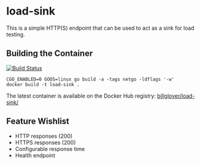 # load-sink
 This is a simple HTTP(S) endpoint that can be used to act as a sink for load testing.

## Building the Container

[![Build Status](https://travis-ci.org/billglover/load-sink.svg?branch=master)](https://travis-ci.org/billglover/load-sink)

```
CGO_ENABLED=0 GOOS=linux go build -a -tags netgo -ldflags '-w'
docker build -t load-sink .
```

The latest container is available on the Docker Hub registry: [billglover/load-sink/](https://hub.docker.com/r/billglover/load-sink/)

## Feature Wishlist

 - HTTP responses (200)
 - HTTPS responses (200)
 - Configurable response time
 - Health endpoint
